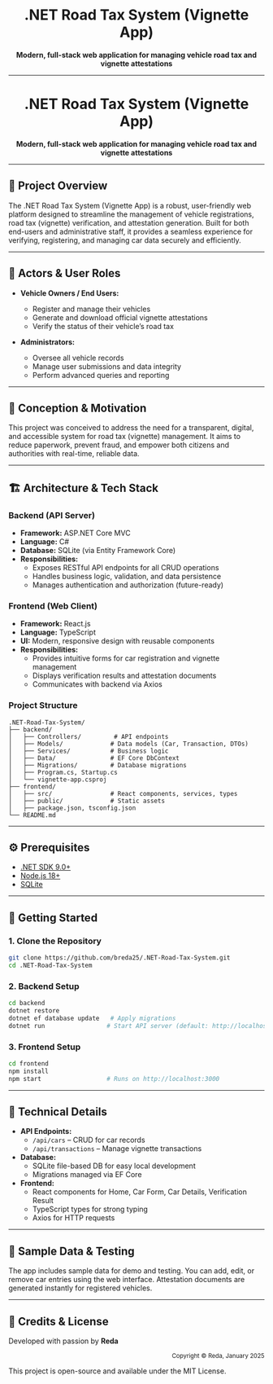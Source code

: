 <div align="center">
   <h1>.NET Road Tax System (Vignette App)</h1>
   <p><strong>Modern, full-stack web application for managing vehicle road tax and vignette attestations</strong></p>
</div>

---
<div align="center">
   <h1>.NET Road Tax System (Vignette App)</h1>
   <p><strong>Modern, full-stack web application for managing vehicle road tax and vignette attestations</strong></p>
</div>

---

## 🚗 Project Overview

The .NET Road Tax System (Vignette App) is a robust, user-friendly web platform designed to streamline the management of vehicle registrations, road tax (vignette) verification, and attestation generation. Built for both end-users and administrative staff, it provides a seamless experience for verifying, registering, and managing car data securely and efficiently.

---

## 👥 Actors & User Roles

- **Vehicle Owners / End Users:**
   - Register and manage their vehicles
   - Generate and download official vignette attestations
   - Verify the status of their vehicle’s road tax

- **Administrators:**
   - Oversee all vehicle records
   - Manage user submissions and data integrity
   - Perform advanced queries and reporting

---

## 🧠 Conception & Motivation

This project was conceived to address the need for a transparent, digital, and accessible system for road tax (vignette) management. It aims to reduce paperwork, prevent fraud, and empower both citizens and authorities with real-time, reliable data.

---

## 🏗️ Architecture & Tech Stack

### Backend (API Server)
- **Framework:** ASP.NET Core MVC
- **Language:** C#
- **Database:** SQLite (via Entity Framework Core)
- **Responsibilities:**
   - Exposes RESTful API endpoints for all CRUD operations
   - Handles business logic, validation, and data persistence
   - Manages authentication and authorization (future-ready)

### Frontend (Web Client)
- **Framework:** React.js
- **Language:** TypeScript
- **UI:** Modern, responsive design with reusable components
- **Responsibilities:**
   - Provides intuitive forms for car registration and vignette management
   - Displays verification results and attestation documents
   - Communicates with backend via Axios

### Project Structure
```
.NET-Road-Tax-System/
├── backend/
│   ├── Controllers/         # API endpoints
│   ├── Models/             # Data models (Car, Transaction, DTOs)
│   ├── Services/           # Business logic
│   ├── Data/               # EF Core DbContext
│   ├── Migrations/         # Database migrations
│   ├── Program.cs, Startup.cs
│   └── vignette-app.csproj
├── frontend/
│   ├── src/                # React components, services, types
│   ├── public/             # Static assets
│   ├── package.json, tsconfig.json
└── README.md
```

---

## ⚙️ Prerequisites

- [.NET SDK 9.0+](https://dotnet.microsoft.com/download)
- [Node.js 18+](https://nodejs.org/)
- [SQLite](https://www.sqlite.org/download.html)

---

## 🚀 Getting Started

### 1. Clone the Repository
```sh
git clone https://github.com/breda25/.NET-Road-Tax-System.git
cd .NET-Road-Tax-System
```

### 2. Backend Setup
```sh
cd backend
dotnet restore
dotnet ef database update   # Apply migrations
dotnet run                 # Start API server (default: http://localhost:5000)
```

### 3. Frontend Setup
```sh
cd frontend
npm install
npm start                  # Runs on http://localhost:3000
```

---

## 🧩 Technical Details

- **API Endpoints:**
   - `/api/cars` – CRUD for car records
   - `/api/transactions` – Manage vignette transactions
- **Database:**
   - SQLite file-based DB for easy local development
   - Migrations managed via EF Core
- **Frontend:**
   - React components for Home, Car Form, Car Details, Verification Result
   - TypeScript types for strong typing
   - Axios for HTTP requests

---

## 📝 Sample Data & Testing

The app includes sample data for demo and testing. You can add, edit, or remove car entries using the web interface. Attestation documents are generated instantly for registered vehicles.

---

## 🤝 Credits & License

Developed with passion by **Reda**

<p align="right"><sub>Copyright © Reda, January 2025</sub></p>

This project is open-source and available under the MIT License.